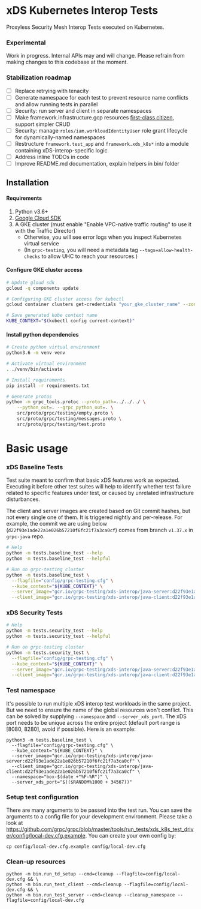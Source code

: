 # xDS Kubernetes Interop Tests

Proxyless Security Mesh Interop Tests executed on Kubernetes.

### Experimental
Work in progress. Internal APIs may and will change. Please refrain from making
changes to this codebase at the moment.

### Stabilization roadmap 
- [ ] Replace retrying with tenacity
- [ ] Generate namespace for each test to prevent resource name conflicts and
      allow running tests in parallel
- [ ] Security: run server and client in separate namespaces
- [ ] Make framework.infrastructure.gcp resources [first-class
      citizen](https://en.wikipedia.org/wiki/First-class_citizen), support
      simpler CRUD
- [ ] Security: manage `roles/iam.workloadIdentityUser` role grant lifecycle for
      dynamically-named namespaces 
- [ ] Restructure `framework.test_app` and `framework.xds_k8s*` into a module
      containing xDS-interop-specific logic
- [ ] Address inline TODOs in code
- [ ] Improve README.md documentation, explain helpers in bin/ folder

## Installation

#### Requirements
1. Python v3.6+
2. [Google Cloud SDK](https://cloud.google.com/sdk/docs/install)
3. A GKE cluster (must enable "Enable VPC-native traffic routing" to use it with
   the Traffic Director)
    * Otherwise, you will see error logs when you inspect Kubernetes virtual
      service
    * (In `grpc-testing`, you will need a metadata tag
      `--tags=allow-health-checks` to allow UHC to reach your resources.)

#### Configure GKE cluster access

```sh
# Update gloud sdk
gcloud -q components update

# Configuring GKE cluster access for kubectl
gcloud container clusters get-credentials "your_gke_cluster_name" --zone "your_gke_cluster_zone"

# Save generated kube context name
KUBE_CONTEXT="$(kubectl config current-context)"
``` 

#### Install python dependencies

```sh
# Create python virtual environment
python3.6 -m venv venv

# Activate virtual environment
. ./venv/bin/activate

# Install requirements
pip install -r requirements.txt

# Generate protos
python -m grpc_tools.protoc --proto_path=../../../ \
    --python_out=. --grpc_python_out=. \
    src/proto/grpc/testing/empty.proto \
    src/proto/grpc/testing/messages.proto \
    src/proto/grpc/testing/test.proto
```

# Basic usage

### xDS Baseline Tests

Test suite meant to confirm that basic xDS features work as expected. Executing
it before other test suites will help to identify whether test failure related
to specific features under test, or caused by unrelated infrastructure
disturbances.

The client and server images are created based on Git commit hashes, but not
every single one of them. It is triggered nightly and per-release. For example,
the commit we are using below (`d22f93e1ade22a1e026b57210f6fc21f7a3ca0cf`) comes
from branch `v1.37.x` in `grpc-java` repo.

```sh
# Help
python -m tests.baseline_test --help
python -m tests.baseline_test --helpful

# Run on grpc-testing cluster
python -m tests.baseline_test \
  --flagfile="config/grpc-testing.cfg" \
  --kube_context="${KUBE_CONTEXT}" \
  --server_image="gcr.io/grpc-testing/xds-interop/java-server:d22f93e1ade22a1e026b57210f6fc21f7a3ca0cf" \
  --client_image="gcr.io/grpc-testing/xds-interop/java-client:d22f93e1ade22a1e026b57210f6fc21f7a3ca0cf"
```

### xDS Security Tests
```sh
# Help
python -m tests.security_test --help
python -m tests.security_test --helpful

# Run on grpc-testing cluster
python -m tests.security_test \
  --flagfile="config/grpc-testing.cfg" \
  --kube_context="${KUBE_CONTEXT}" \
  --server_image="gcr.io/grpc-testing/xds-interop/java-server:d22f93e1ade22a1e026b57210f6fc21f7a3ca0cf" \
  --client_image="gcr.io/grpc-testing/xds-interop/java-client:d22f93e1ade22a1e026b57210f6fc21f7a3ca0cf"
```

### Test namespace

It's possible to run multiple xDS interop test workloads in the same project.
But we need to ensure the name of the global resources won't conflict. This can
be solved by supplying `--namespace` and `--server_xds_port`. The xDS port needs
to be unique across the entire project (default port range is [8080, 8280],
avoid if possible). Here is an example:

```shell
python3 -m tests.baseline_test \
  --flagfile="config/grpc-testing.cfg" \
  --kube_context="${KUBE_CONTEXT}" \
  --server_image="gcr.io/grpc-testing/xds-interop/java-server:d22f93e1ade22a1e026b57210f6fc21f7a3ca0cf" \
  --client_image="gcr.io/grpc-testing/xds-interop/java-client:d22f93e1ade22a1e026b57210f6fc21f7a3ca0cf" \
  --namespace="box-$(date +"%F-%R")" \
  --server_xds_port="$(($RANDOM%1000 + 34567))"
```

### Setup test configuration

There are many arguments to be passed into the test run. You can save the
arguments to a config file for your development environment. Please take a look
at
https://github.com/grpc/grpc/blob/master/tools/run_tests/xds_k8s_test_driver/config/local-dev.cfg.example.
You can create your own config by:

```shell
cp config/local-dev.cfg.example config/local-dev.cfg
```

### Clean-up resources

```shell
python -m bin.run_td_setup --cmd=cleanup --flagfile=config/local-dev.cfg && \
python -m bin.run_test_client --cmd=cleanup --flagfile=config/local-dev.cfg && \
python -m bin.run_test_server --cmd=cleanup --cleanup_namespace --flagfile=config/local-dev.cfg
```
